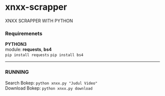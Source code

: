 # xnxx-scrapper
XNXX SCRAPPER WITH PYTHON

### Requiremenets
<b>PYTHON3</b><br/>
module: <b>requests</b>, <b>bs4</b><br/>
<code>pip install requests</code>
<code>pip install bs4</code>

<hr />

### RUNNING
Search Bokep: <code>python xnxx.py "Judul Video"</code>
<br />
Download Bokep: <code>python xnxx.py download</code>
